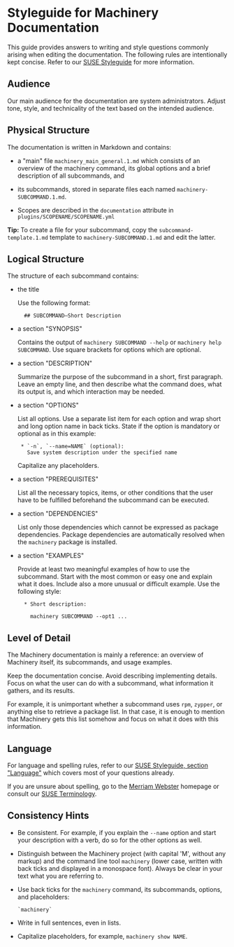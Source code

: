 # Styleguide for Machinery Documentation

This guide provides answers to writing and style questions commonly arising when editing the
documentation.
The following rules are intentionally kept concise. Refer to our [SUSE Styleguide][1] for more information.


## Audience

Our main audience for the documentation are system administrators. Adjust tone, style, and
technicality of the text based on the intended audience.


## Physical Structure

The documentation is written in Markdown and contains:

* a "main" file `machinery_main_general.1.md` which consists of an overview of the machinery command,
  its global options and a brief description of all subcommands, and

* its subcommands, stored in separate files each named `machinery-SUBCOMMAND.1.md`.

* Scopes are described in the `documentation` attribute in `plugins/SCOPENAME/SCOPENAME.yml`


**Tip:** To create a file for your subcommand, copy the `subcommand-template.1.md` template to
`machinery-SUBCOMMAND.1.md` and edit the latter.


## Logical Structure

The structure of each subcommand contains:

* the title

  Use the following format:

        ## SUBCOMMAND—Short Description

* a section "SYNOPSIS"

  Contains the output of `machinery SUBCOMMAND --help` or `machinery help SUBCOMMAND`.
  Use square brackets for options which are optional.

* a section "DESCRIPTION"

  Summarize the purpose of the subcommand in a short, first paragraph. Leave an
  empty line, and then describe what the command does, what its output is, and
  which interaction may be needed.

* a section "OPTIONS"

  List all options. Use a separate list item for each option and wrap short and
  long option name in back ticks. State if the option is mandatory or optional
  as in this example:

       * `-n`, `--name=NAME` (optional):
         Save system description under the specified name

  Capitalize any placeholders.

* a section "PREREQUISITES"

  List all the necessary topics, items, or other conditions that the user have
  to be fulfilled beforehand the subcommand can be executed.

* a section "DEPENDENCIES"

  List only those dependencies which cannot be expressed as package dependencies.
  Package dependencies are automatically resolved when the `machinery` package is installed.

* a section "EXAMPLES"

  Provide at least two meaningful examples of how to use the subcommand.
  Start with the most common or easy one and explain what it does. Include also a more unusual or difficult
  example. Use the following style:

        * Short description:

          machinery SUBCOMMAND --opt1 ...


## Level of Detail

The Machinery documentation is mainly a reference: an overview of Machinery itself, its
subcommands, and usage examples.

Keep the documentation concise. Avoid describing implementing details. Focus on
what the user can do with a subcommand, what information it gathers, and its results.

For example, it is unimportant whether a subcommand uses `rpm`, `zypper`, or anything else
to retrieve a package list. In that case, it is enough to mention that Machinery gets this list
somehow and focus on what it does with this information.


## Language

For language and spelling rules, refer to our [SUSE Styleguide, section "Language"][1] which covers most of your
questions already.

If you are unsure about spelling, go to the [Merriam Webster][20] homepage or consult our [SUSE Terminology][3].


## Consistency Hints

* Be consistent. For example, if you explain the `--name` option and start your description with a verb,
  do so for the other options as well.

* Distinguish between the Machinery project (with capital 'M', without any markup) and the command line tool
  `machinery` (lower case, written with back ticks and displayed in a monospace font). Always be clear in your
  text what you are referring to.

* Use back ticks for the `machinery` command, its subcommands, options, and placeholders:

      `machinery`

* Write in full sentences, even in lists.

* Capitalize placeholders, for example, `machinery show NAME`.


[1]: http://doc.opensuse.org/products/opensuse/Styleguide/opensuse_documentation_styleguide_sd/#sec.language       "SUSE Styleguide: Language"
[2]: http://doc.opensuse.org/products/opensuse/Styleguide/opensuse_documentation_styleguide_sd/#sec.capitalization "SUSE Styleguide: Capitalization and Title Style"
[3]: http://doc.opensuse.org/products/opensuse/Styleguide/opensuse_documentation_styleguide_sd/#sec.terminology    "SUSE Styleguide: Terminology"

[10]: http://www.chicagomanualofstyle.org "The Chicago Manual of Style, 15th Edition"

[20]: http://www.m-w.com/                 "Merriam Webster"
